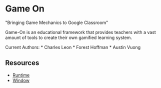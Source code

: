
# Game On

  "Bringing Game Mechanics to Google Classroom"

  Game-On is an educational framework that provides teachers with a vast amount of tools to create their own gamified learning system.

  Current Authors:
    * Charles Leon
    * Forest Hoffman
    * Austin Vuong

## Resources

* [Runtime](http://developer.chrome.com/apps/app.runtime.html)
* [Window](http://developer.chrome.com/apps/app.window.html)


